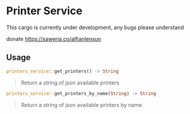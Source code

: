 # Printer Service
This cargo is currently under development, any bugs please understand

donate https://saweria.co/alfianlensun
## Usage

```rust
printers_service::get_printers() -> String 
```
> Return a string of json available printers


```rust
printers_service::get_printers_by_name(String) -> String 
```
> Return a string of json available printers by name